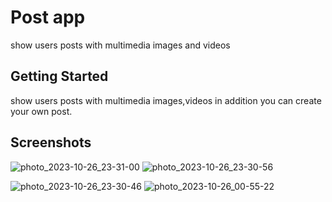 # Post app

show users posts with multimedia images and videos 

## Getting Started
show users posts with multimedia images,videos in addition you can create your own post.

## Screenshots

![photo_2023-10-26_23-31-00](https://github.com/Tareq97-Sy/posts_app/assets/66509973/bfa30867-0d21-4035-8dae-b527b09b7540)
![photo_2023-10-26_23-30-56](https://github.com/Tareq97-Sy/posts_app/assets/66509973/ee9f0e19-2736-4ba5-b160-065ce96e4a5a)

![photo_2023-10-26_23-30-46](https://github.com/Tareq97-Sy/posts_app/assets/66509973/24a7c83e-624c-4d50-a93b-2564e5fd7787)
![photo_2023-10-26_00-55-22](https://github.com/Tareq97-Sy/posts_app/assets/66509973/cbf74be3-d9b0-4459-9b53-2b59dfac642b)
